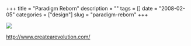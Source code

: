 +++
title = "Paradigm Reborn"
description = ""
tags = []
date = "2008-02-05"
categories = ["design"]
slug = "paradigm-reborn"
+++


 

  <div id="screens-thumbs" class="clearfix">
    <div class="txt-center" id="design-submission"><a href="http://www.createarevolution.com/"><img id='bluga-thumbnail-986' class='bluga-thumbnail large' src='//konigi.com/media/bluga/
wt47f27ef9e3b4a_0.jpg'/></a></div>  
  </div>   
<p><a href="http://www.createarevolution.com/">http://www.createarevolution.com/</a></p>




